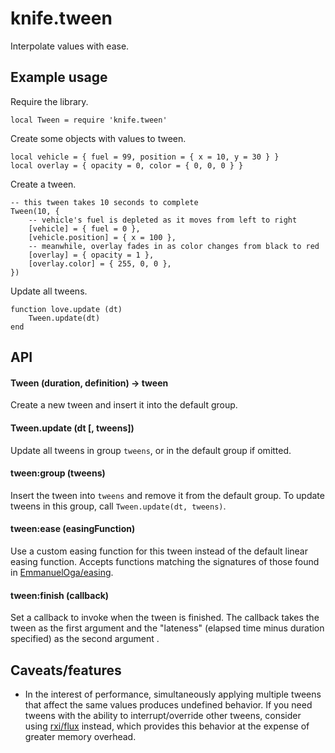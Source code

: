 # knife.tween

Interpolate values with ease.

## Example usage

Require the library.

    local Tween = require 'knife.tween'

Create some objects with values to tween.

    local vehicle = { fuel = 99, position = { x = 10, y = 30 } }
    local overlay = { opacity = 0, color = { 0, 0, 0 } }

Create a tween.

    -- this tween takes 10 seconds to complete
    Tween(10, {
        -- vehicle's fuel is depleted as it moves from left to right
        [vehicle] = { fuel = 0 },
        [vehicle.position] = { x = 100 },
        -- meanwhile, overlay fades in as color changes from black to red
        [overlay] = { opacity = 1 },
        [overlay.color] = { 255, 0, 0 },
    })

Update all tweens.

    function love.update (dt)
        Tween.update(dt)
    end

## API

#### Tween (duration, definition) -> tween

Create a new tween and insert it into the default group.

#### Tween.update (dt [, tweens])

Update all tweens in group `tweens`, or in the default group if omitted.

#### tween:group (tweens)

Insert the tween into `tweens` and remove it from the default group. To update
tweens in this group, call `Tween.update(dt, tweens)`.

#### tween:ease (easingFunction)

Use a custom easing function for this tween instead of the default linear
easing function. Accepts functions matching the signatures of those found in
[EmmanuelOga/easing](https://github.com/EmmanuelOga/easing).

#### tween:finish (callback)

Set a callback to invoke when the tween is finished. The callback takes the
tween as the first argument and the "lateness" (elapsed time minus duration
specified) as the second argument .

## Caveats/features

- In the interest of performance, simultaneously applying multiple tweens
  that affect the same values produces undefined behavior. If you need tweens
  with the ability to interrupt/override other tweens, consider using
  [rxi/flux](https://github.com/rxi/flux) instead, which provides this behavior
  at the expense of greater memory overhead.
